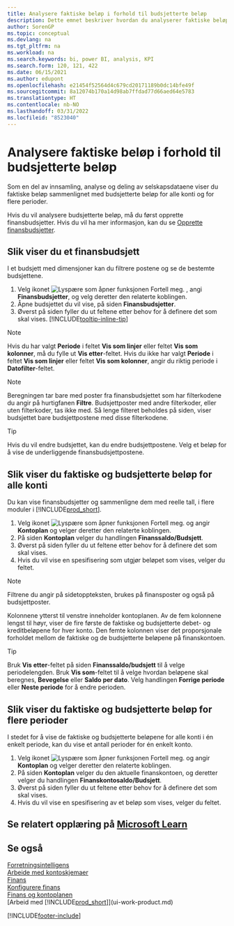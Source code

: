 ```yaml
---
title: Analysere faktiske beløp i forhold til budsjetterte beløp
description: Dette emnet beskriver hvordan du analyserer faktiske beløp kontra budsjetterte beløp som en måte å samle inn, analysere og dele selskapsopplysninger på.
author: SorenGP
ms.topic: conceptual
ms.devlang: na
ms.tgt_pltfrm: na
ms.workload: na
ms.search.keywords: bi, power BI, analysis, KPI
ms.search.form: 120, 121, 422
ms.date: 06/15/2021
ms.author: edupont
ms.openlocfilehash: e21454f52564d4c679cd20171189b0dc14bfe49f
ms.sourcegitcommit: 8a12074b170a14d98ab7ffdad77d66aed64e5783
ms.translationtype: HT
ms.contentlocale: nb-NO
ms.lasthandoff: 03/31/2022
ms.locfileid: "8523040"
---
```

# <a name="analyze-actual-amounts-versus-budgeted-amounts"></a>Analysere faktiske beløp i forhold til budsjetterte beløp
Som en del av innsamling, analyse og deling av selskapsdataene viser du faktiske beløp sammenlignet med budsjetterte beløp for alle konti og for flere perioder.

Hvis du vil analysere budsjetterte beløp, må du først opprette finansbudsjetter. Hvis du vil ha mer informasjon, kan du se [Opprette finansbudsjetter](finance-how-create-budgets.md).

## <a name="to-view-a-gl-budget"></a>Slik viser du et finansbudsjett
I et budsjett med dimensjoner kan du filtrere postene og se de bestemte budsjettene.

1. Velg ikonet ![Lyspære som åpner funksjonen Fortell meg.](media/ui-search/search_small.png "Fortell hva du vil gjøre") , angi **Finansbudsjetter**, og velg deretter den relaterte koblingen.
2. Åpne budsjettet du vil vise, på siden **Finansbudsjetter**.  
3. Øverst på siden fyller du ut feltene etter behov for å definere det som skal vises. [!INCLUDE[tooltip-inline-tip](includes/tooltip-inline-tip_md.md)]

> [!NOTE]  
>   Hvis du har valgt **Periode** i feltet **Vis som linjer** eller feltet **Vis som kolonner**, må du fylle ut **Vis etter**-feltet. Hvis du ikke har valgt **Periode** i feltet **Vis som linjer** eller feltet **Vis som kolonner**, angir du riktig periode i **Datofilter**-feltet.  

> [!NOTE]  
>   Beregningen tar bare med poster fra finansbudsjettet som har filterkodene du angir på hurtigfanen **Filtre**. Budsjettposter med andre filterkoder, eller uten filterkoder, tas ikke med. Så lenge filteret beholdes på siden, viser budsjettet bare budsjettpostene med disse filterkodene.  

> [!TIP]  
>   Hvis du vil endre budsjettet, kan du endre budsjettpostene. Velg et beløp for å vise de underliggende finansbudsjettpostene.

## <a name="to-view-actual-and-budgeted-amounts-for-all-accounts"></a>Slik viser du faktiske og budsjetterte beløp for alle konti  
Du kan vise finansbudsjetter og sammenligne dem med reelle tall, i flere moduler i [!INCLUDE[prod_short](includes/prod_short.md)].

1. Velg ikonet ![Lyspære som åpner funksjonen Fortell meg.](media/ui-search/search_small.png "Fortell hva du vil gjøre") og angir **Kontoplan** og velger deretter den relaterte koblingen.  
2. På siden **Kontoplan** velger du handlingen **Finanssaldo/Budsjett**.
3. Øverst på siden fyller du ut feltene etter behov for å definere det som skal vises.  
4. Hvis du vil vise en spesifisering som utgjør beløpet som vises, velger du feltet.  

> [!NOTE]  
>   Filtrene du angir på sidetoppteksten, brukes på finansposter og også på budsjettposter.

Kolonnene ytterst til venstre inneholder kontoplanen. Av de fem kolonnene lengst til høyr, viser de fire første de faktiske og budsjetterte debet- og kreditbeløpene for hver konto. Den femte kolonnen viser det proporsjonale forholdet mellom de faktiske og de budsjetterte beløpene på finanskontoen.  

> [!TIP]  
>   Bruk **Vis etter**-feltet på siden **Finanssaldo/budsjett** til å velge periodelengden. Bruk **Vis som**-feltet til å velge hvordan beløpene skal beregnes, **Bevegelse** eller **Saldo per dato**. Velg handlingen **Forrige periode** eller **Neste periode** for å endre perioden.  

## <a name="to-view-actual-and-budgeted-amounts-for-several-periods"></a>Slik viser du faktiske og budsjetterte beløp for flere perioder  
I stedet for å vise de faktiske og budsjetterte beløpene for alle konti i én enkelt periode, kan du vise et antall perioder for én enkelt konto.  

1. Velg ikonet ![Lyspære som åpner funksjonen Fortell meg.](media/ui-search/search_small.png "Fortell hva du vil gjøre") og angir **Kontoplan** og velger deretter den relaterte koblingen.  
2. På siden **Kontoplan** velger du den aktuelle finanskontoen, og deretter velger du handlingen **Finanskontosaldo/Budsjett**.  
3. Øverst på siden fyller du ut feltene etter behov for å definere det som skal vises.   
4. Hvis du vil vise en spesifisering av et beløp som vises, velger du feltet.  

## <a name="see-related-training-at-microsoft-learn"></a>Se relatert opplæring på [Microsoft Learn](/learn/modules/budgets-exchange-rates-dynamics-365-business-central/index)

## <a name="see-also"></a>Se også
[Forretningsintelligens](bi.md)  
[Arbeide med kontoskjemaer](bi-how-work-account-schedule.md)  
[Finans](finance.md)  
[Konfigurere finans](finance-setup-finance.md)  
[Finans og kontoplanen](finance-general-ledger.md)  
[Arbeid med [!INCLUDE[prod_short](includes/prod_short.md)]](ui-work-product.md)  


[!INCLUDE[footer-include](includes/footer-banner.md)]